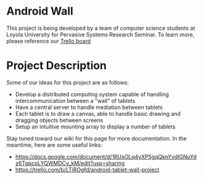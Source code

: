 Android Wall
==

This project is being developed by a team of computer science students at Loyola University for Pervasive Systems Research Seminar. To learn more, please reference our [Trello board](https://trello.com/b/atKDaeNx/library-of-research-resources)

Project Description
===

Some of our ideas for this project are as follows:

* Develop a distributed computing system capable of handling intercommunication between a "wall" of tablets
* Have a central server to handle mediation between tablets
* Each tablet is to draw a canvas, able to handle basic drawing and dragging objects between screens
* Setup an intuitive mounting array to display a number of tablets

Stay tuned toward our wiki for this page for more documentation. In the meantime, here are some useful links:

* https://docs.google.com/document/d/1RUsOLq4yXP5gqQknYvdIGNuYdz6TgpcpLYQWMDCy_kM/edit?usp=sharing
* https://trello.com/b/LTiROgfd/android-tablet-wall-project
